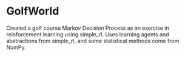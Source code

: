 # GolfWorld
Created a golf course Markov Decision Process as an exercise in reinforcement learning using simple_rl. Uses learning agents and abstractions from simple_rl, and some statistical methods come from NumPy.
